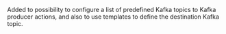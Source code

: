 Added to possibility to configure a list of predefined Kafka topics to Kafka producer actions, and also to use templates to define the destination Kafka topic.
